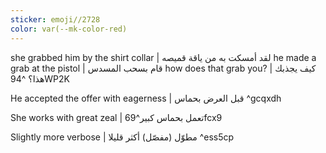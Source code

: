 ```yaml
---
sticker: emoji//2728
color: var(--mk-color-red)
---
```

she grabbed him by the shirt collar | لقد أمسكت به من ياقة قميصه
he made a grab at the pistol | قام بسحب المسدس
how does that grab you? | كيف يجذبك هذا؟ ^94WP2K


He accepted the offer with eagerness | قبل العرض بحماس ^gcqxdh

She works with great zeal | تعمل بحماس كبير^69fcx9

Slightly more verbose | مطوّل (مفصّل) أكثر قليلا ^ess5cp